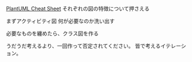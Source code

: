 [PlantUML Cheat Sheet](../CS_and_SR/PlantUML%20Cheat%20Sheet.md)
それぞれの図の特徴について押さえる

まずアクティビティ図
何が必要なのか洗い出す

必要なものを纏めたら、クラス図を作る


うだうだ考えるより、一回作って否定されてください。
皆で考えるイテレーション。